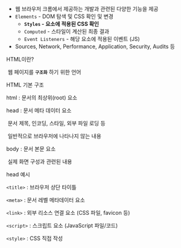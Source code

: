 - 웹 브라우저 크롬에서 제공하는 개발과 관련된 다양한 기능을 제공
- `Elements` - DOM 탐색 및 CSS 확인 및 변경
  - **`Styles` - 요소에 적용된 CSS 확인**
  - `Computed` - 스타일이 계산된 최종 결과
  - `Event Listeners` - 해당 요소에 적용된 이벤트 (JS)
- Sources, Network, Performance, Application, Security, Audits 등



HTML이란?

​	웹 페이지를 **`구조화`** 하기 위한 언어

HTML 기본 구조

html : 문서의 최상위(root) 요소

head : 문서 메타 데이터 요소

​	문서 제목, 인코딩, 스타일, 외부 파일 로딩 등

​	일반적으로 브라우저에 나타나지 않는 내용

body : 문서 본문 요소

​	실제 화면 구성과 관련된 내용



head 예시

`<title>` : 브라우저 상단 타이틀

`<meta>` : 문서 레벨 메타데이터 요소

`<link>` : 외부 리소스 연결 요소 (CSS 파일, favicon 등)

`<script>` : 스크립트 요소 (JavaScript 파일/코드)

`<style>` : CSS 직접 작성

